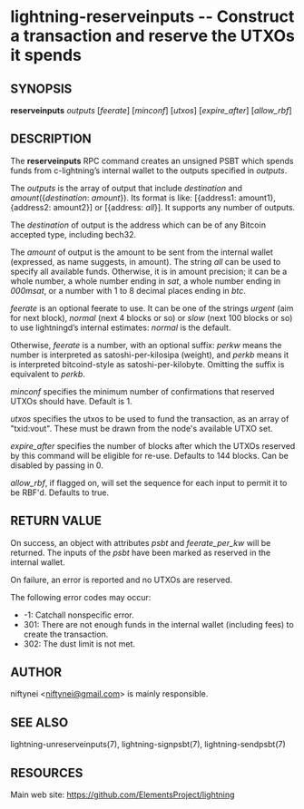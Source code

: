 lightning-reserveinputs -- Construct a transaction and reserve the UTXOs it spends
==================================================================================

SYNOPSIS
--------

**reserveinputs** *outputs* \[*feerate*\] \[*minconf*\] \[*utxos*\] \[*expire_after*\] \[*allow_rbf*\]

DESCRIPTION
-----------

The **reserveinputs** RPC command creates an unsigned PSBT which
spends funds from c-lightning’s internal wallet to the outputs specified
in *outputs*.

The *outputs* is the array of output that include *destination*
and *amount*(\{*destination*: *amount*\}). Its format is like:
\[\{address1: amount1\}, \{address2: amount2\}\]
or
\[\{address: *all*\}\].
It supports any number of outputs.

The *destination* of output is the address which can be of any Bitcoin accepted
type, including bech32.

The *amount* of output is the amount to be sent from the internal wallet
(expressed, as name suggests, in amount). The string *all* can be used to specify
all available funds. Otherwise, it is in amount precision; it can be a whole
number, a whole number ending in *sat*, a whole number ending in *000msat*,
or a number with 1 to 8 decimal places ending in *btc*.

*feerate* is an optional feerate to use. It can be one of the strings
*urgent* (aim for next block), *normal* (next 4 blocks or so) or *slow*
(next 100 blocks or so) to use lightningd’s internal estimates: *normal*
is the default.

Otherwise, *feerate* is a number, with an optional suffix: *perkw* means
the number is interpreted as satoshi-per-kilosipa (weight), and *perkb*
means it is interpreted bitcoind-style as satoshi-per-kilobyte. Omitting
the suffix is equivalent to *perkb*.

*minconf* specifies the minimum number of confirmations that reserved UTXOs 
should have. Default is 1.

*utxos* specifies the utxos to be used to fund the transaction, as an array
of "txid:vout". These must be drawn from the node's available UTXO set.

*expire_after* specifies the number of blocks after which the UTXOs reserved
by this command will be eligible for re-use. Defaults to 144 blocks.
Can be disabled by passing in 0.

*allow_rbf*, if flagged on, will set the sequence for each input to permit
it to be RBF'd. Defaults to true.


RETURN VALUE
------------

On success, an object with attributes *psbt* and *feerate_per_kw* will be
returned. The inputs of the *psbt* have been marked as reserved in the internal wallet.

On failure, an error is reported and no UTXOs are reserved.

The following error codes may occur:
- -1: Catchall nonspecific error.
- 301: There are not enough funds in the internal wallet (including
fees) to create the transaction.
- 302: The dust limit is not met.

AUTHOR
------

niftynei <<niftynei@gmail.com>> is mainly responsible.

SEE ALSO
--------

lightning-unreserveinputs(7), lightning-signpsbt(7), lightning-sendpsbt(7)

RESOURCES
---------

Main web site: <https://github.com/ElementsProject/lightning>
